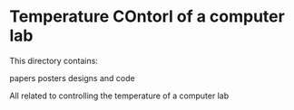 Temperature COntorl of a computer lab
======================
This directory contains:

papers 
posters 
designs and 
code

All related to controlling the temperature of a computer lab